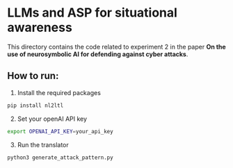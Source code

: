 # LLMs and ASP for situational awareness

This directory contains the code related to experiment 2 in the paper **On the use of neurosymbolic AI for defending against cyber attacks**.

## How to run:
1. Install the required packages 
```bash
pip install nl2ltl
```

2. Set your openAI API key
```bash 
export OPENAI_API_KEY=your_api_key
```

3. Run the translator
```bash
python3 generate_attack_pattern.py
```
